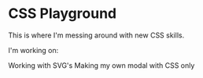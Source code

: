 CSS Playground
==================


This is where I'm messing around with new CSS skills.

I'm working on:

Working with SVG's
Making my own modal with CSS only